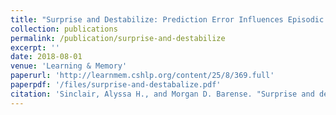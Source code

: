 ```yaml
---
title: "Surprise and Destabilize: Prediction Error Influences Episodic Memory Reconsolidation"
collection: publications
permalink: /publication/surprise-and-destabilize
excerpt: ''
date: 2018-08-01
venue: 'Learning & Memory'
paperurl: 'http://learnmem.cshlp.org/content/25/8/369.full'
paperpdf: '/files/surprise-and-destabalize.pdf'
citation: 'Sinclair, Alyssa H., and Morgan D. Barense. "Surprise and destabilize: prediction error influences episodic memory reconsolidation." Learning & Memory 25.8 (2018): 369-381.'
---
```

 
